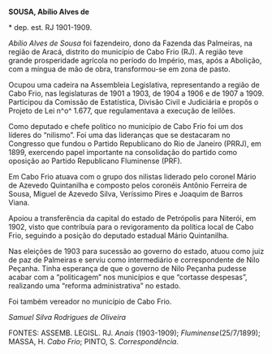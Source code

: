 **SOUSA, Abílio Alves de**

\* dep. est. RJ 1901-1909.

*Abílio Alves de Sousa* foi fazendeiro, dono da Fazenda das Palmeiras,
na região de Aracá, distrito do município de Cabo Frio (RJ). A região
teve grande prosperidade agrícola no período do Império, mas, após a
Abolição, com a míngua de mão de obra, transformou-se em zona de pasto.

Ocupou uma cadeira na Assembleia Legislativa, representando a região de
Cabo Frio, nas legislaturas de 1901 a 1903, de 1904 a 1906 e de 1907 a
1909. Participou da Comissão de Estatística, Divisão Civil e Judiciária
e propôs o Projeto de Lei n^o^ 1.677, que regulamentava a execução de
leilões.

Como deputado e chefe político no município de Cabo Frio foi um dos
líderes do “nilismo”. Foi uma das lideranças que se destacaram no
Congresso que fundou o Partido Republicano do Rio de Janeiro (PRRJ), em
1899, exercendo papel importante na consolidação do partido como
oposição ao Partido Republicano Fluminense (PRF).

Em Cabo Frio atuava com o grupo dos nilistas liderado pelo coronel Mário
de Azevedo Quintanilha e composto pelos coronéis Antônio Ferreira de
Sousa, Miguel de Azevedo Silva, Veríssimo Pires e Joaquim de Barros
Viana.

Apoiou a transferência da capital do estado de Petrópolis para Niterói,
em 1902, visto que contribuía para o revigoramento da política local de
Cabo Frio, seguindo a posição do deputado estadual Mário Quintanilha.

Nas eleições de 1903 para sucessão ao governo do estado, atuou como juiz
de paz de Palmeiras e serviu como intermediário e correspondente de Nilo
Peçanha. Tinha esperança de que o governo de Nilo Peçanha pudesse acabar
com a “politicagem” nos municípios e que “cortasse despesas”, realizando
uma “reforma administrativa” no estado.

Foi também vereador no município de Cabo Frio.

*Samuel Silva Rodrigues de Oliveira*

FONTES: ASSEMB. LEGISL. RJ. *Anais* (1903-1909);
*Fluminense*(25/7/1899); MASSA, H. *Cabo Frio*; PINTO, S.
*Correspondência*.
